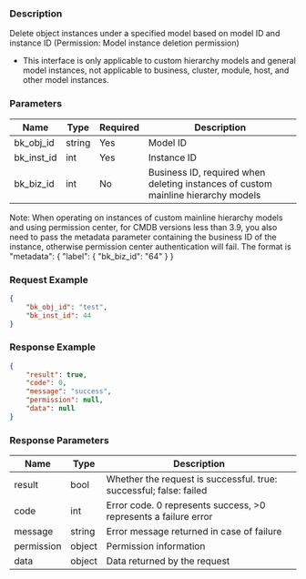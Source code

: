 ### Description

Delete object instances under a specified model based on model ID and instance ID (Permission: Model instance deletion
permission)

- This interface is only applicable to custom hierarchy models and general model instances, not applicable to business,
  cluster, module, host, and other model instances.

### Parameters

| Name       | Type   | Required | Description                                                                       |
|------------|--------|----------|-----------------------------------------------------------------------------------|
| bk_obj_id  | string | Yes      | Model ID                                                                          |
| bk_inst_id | int    | Yes      | Instance ID                                                                       |
| bk_biz_id  | int    | No       | Business ID, required when deleting instances of custom mainline hierarchy models |

Note: When operating on instances of custom mainline hierarchy models and using permission center, for CMDB versions
less than 3.9, you also need to pass the metadata parameter containing the business ID of the instance, otherwise
permission center authentication will fail. The format is "metadata": { "label": { "bk_biz_id": "64" } }

### Request Example

```json
{ 
    "bk_obj_id": "test",
    "bk_inst_id": 44
}
```

### Response Example

```json
{
    "result": true,
    "code": 0,
    "message": "success",
    "permission": null,
    "data": null
}
```

### Response Parameters

| Name       | Type   | Description                                                        |
|------------|--------|--------------------------------------------------------------------|
| result     | bool   | Whether the request is successful. true: successful; false: failed |
| code       | int    | Error code. 0 represents success, >0 represents a failure error    |
| message    | string | Error message returned in case of failure                          |
| permission | object | Permission information                                             |
| data       | object | Data returned by the request                                       |
